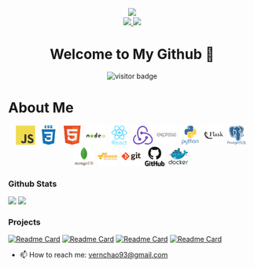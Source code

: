 <div align = 'center' >
<img src="https://i.ytimg.com/vi/31HfP81oWDI/maxresdefault.jpg" width="500"> 
</img>
</div>
            
<div align='center'>
 <a href="https://www.linkedin.com/in/vern-chao-a2960a123/">
   <img src="https://img.shields.io/badge/LinkedIn-blue?style=for-the-badge&logo=linkedin&logoColor=white">
 </img>
 </a>
 <a href="https://angel.co/u/vern-fong-chao/">
   <img src=https://img.shields.io/badge/AngelList-%23D4D4D4.svg?style=for-the-badge&logo=AngelList&logoColor=black>
 </img>
 </a>
  
 <h1>Welcome to My Github 👋 </h1>
 
 ![visitor badge](https://visitor-badge.glitch.me/badge?page_id=vernfongchao.visitor-badge)
 
</div>

<div>
            <h1>About Me </h1>
            </div>

 <div align='center'>
   <img src="https://github.com/devicons/devicon/blob/master/icons/javascript/javascript-original.svg" title="JavaScript" alt="JavaScript" width="40" height="40"/>&nbsp;
  <img src="https://github.com/devicons/devicon/blob/master/icons/css3/css3-plain-wordmark.svg"  title="CSS3" alt="CSS" width="40" height="40"/>&nbsp;
  <img src="https://github.com/devicons/devicon/blob/master/icons/html5/html5-original.svg" title="HTML5" alt="HTML" width="40" height="40"/>&nbsp;           
  <img src="https://github.com/devicons/devicon/blob/master/icons/nodejs/nodejs-original-wordmark.svg" title="NodeJS" alt="NodeJS" width="40" height="40"/>&nbsp;
  <img src="https://github.com/devicons/devicon/blob/master/icons/react/react-original-wordmark.svg" title="React" alt="React" width="40" height="40"/>&nbsp;
  <img src="https://github.com/devicons/devicon/blob/master/icons/redux/redux-original.svg" title="Redux" alt="Redux " width="40" height="40"/>&nbsp;
  <img src="https://github.com/devicons/devicon/blob/master/icons/express/express-original-wordmark.svg" title="Express" alt="Express " width="40" height="40"/>&nbsp;
  <img src="https://github.com/devicons/devicon/blob/master/icons/python/python-original-wordmark.svg" title="Python" alt="Python" width="40" height="40"/>&nbsp;
  <img src="https://github.com/devicons/devicon/blob/master/icons/flask/flask-original-wordmark.svg" title="Flask" alt="Flask" width="40" height="40"/>&nbsp;        
  <img src="https://github.com/devicons/devicon/blob/master/icons/postgresql/postgresql-plain-wordmark.svg" title="PSQL" alt="PSQL" width="40" height="40"/>&nbsp;
  <img src="https://github.com/devicons/devicon/blob/master/icons/mongodb/mongodb-original-wordmark.svg" title="Mongodb" alt="mongodb" width="40" height="40"/>&nbsp;     <img src="https://github.com/devicons/devicon/blob/master/icons/amazonwebservices/amazonwebservices-plain-wordmark.svg" title="AWS" alt="AWS" width="40" height="40"/>&nbsp;
  <img src="https://github.com/devicons/devicon/blob/master/icons/git/git-original-wordmark.svg" title="Git" **alt="Git" width="40" height="40"/>&nbsp;
  <img src="https://github.com/devicons/devicon/blob/master/icons/github/github-original-wordmark.svg" title="Github" **alt="Github" width="40" height="40"/>&nbsp;
              <img src="https://github.com/devicons/devicon/blob/master/icons/docker/docker-original-wordmark.svg" title="Docker" **alt="Docker" width="40" height="40"/>&nbsp;
</div>

</div>

### Github Stats

<p>
<img height="180em" src="https://github-readme-stats.vercel.app/api?username=vernfongchao&count_private=true&show_icons=true&theme=algolia"/>
<img height="180em" src="https://github-readme-stats.vercel.app/api/top-langs?username=vernfongchao&show_icons=true&locale=en&layout=compact&theme=vue-dark"/>
</p>
 
### Projects

 [![Readme Card](https://github-readme-stats.vercel.app/api/pin/?username=vernfongchao&repo=Stay-The-Night&theme=gotham&card_width=500)](https://github.com/vernfongchao/Stay-The-Night)
 [![Readme Card](https://github-readme-stats.vercel.app/api/pin/?username=vernfongchao&repo=MvDC&&count_private=true&include_all_commits=true&theme=gotham&card_width=500)](https://github.com/vernfongchao/MvDC)
  [![Readme Card](https://github-readme-stats.vercel.app/api/pin/?username=vernfongchao&repo=catoura&theme=gotham&card_width=100)](https://github.com/vernfongchao/Catoura)
 [![Readme Card](https://github-readme-stats.vercel.app/api/pin/?username=BrandonCope&repo=insta_clone&&count_private=true&include_all_commits=true&theme=gotham&card_width=100)](https://github.com/BrandonCope/insta_clone)

- 📫 How to reach me: vernchao93@gmail.com

<!--   <img src="https://github.com/devicons/devicon/blob/master/icons/git/git-original-wordmark.svg" title="Git" **alt="Git" width="40" height="40"/> -->
  
  
<!--
**vernfongchao/vernfongchao** is a ✨ _special_ ✨ repository because its `README.md` (this file) appears on your GitHub profile.

Here are some ideas to get you started:

- 🔭 I’m currently working on ...
- 🌱 I’m currently learning ...
- 👯 I’m looking to collaborate on ...
- 🤔 I’m looking for help with ...
- 💬 Ask me about ...
- 📫 How to reach me: ...
- 😄 Pronouns: ...
- ⚡ Fun fact: ...
-->
